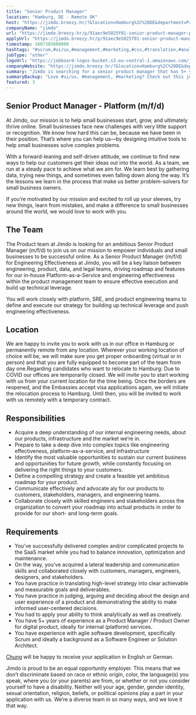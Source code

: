 ```yaml
---
title: "Senior Product Manager"
location: "Hamburg, DE - Remote OK"
host: "https://jimdo.breezy.hr/?&location=Hamburg%2C%20DE&department=Product%20%26%20Engineering#positions"
companyName: "jimdo"
url: "https://jimdo.breezy.hr/p/91aec9e5025f01-senior-product-manager-platform-m-f-d"
applyUrl: "https://jimdo.breezy.hr/p/91aec9e5025f01-senior-product-manager-platform-m-f-d/apply"
timestamp: 1607385600000
hashtags: "#scrum,#ui/ux,#management,#marketing,#css,#translation,#analysis,#optimization,#English"
jobType: "other"
logoUrl: "https://jobboard-logos-bucket.s3.eu-central-1.amazonaws.com/jimdo"
companyWebsite: "https://jimdo.breezy.hr/?&location=Hamburg%2C%20DE&department=Product%20%26%20Engineering#positions"
summary: "Jimdo is searching for a senior product manager that has 5+ years of experience as a Product Manager / Product Owner for digital product, ideally for internal."
summaryBackup: "Love #ui/ux, #management, #marketing? Check out this job post!"
featured: 3
---
```


## Senior Product Manager - Platform (m/f/d)

At Jimdo, our mission is to help small businesses start, grow, and ultimately thrive online. Small businesses face new challenges with very little support or recognition. We know how hard this can be, because we have been in their position. That’s where you can help us—by designing intuitive tools to help small businesses solve complex problems.

With a forward-leaning and self-driven attitude, we continue to find new ways to help our customers get their ideas out into the world. As a team, we run at a steady pace to achieve what we aim for. We learn best by gathering data, trying new things, and sometimes even falling down along the way. It’s the lessons we learn in the process that make us better problem-solvers for small business owners.

If you’re motivated by our mission and excited to roll up your sleeves, try new things, learn from mistakes, and make a difference to small businesses around the world, we would love to work with you.

## The Team

The Product team at Jimdo is looking for an ambitious Senior Product Manager (m/f/d) to join us on our mission to empower individuals and small businesses to be successful online. As a Senior Product Manager (m/f/d) for Engineering Effectiveness at Jimdo, you will be a key liaison between engineering, product, data, and legal teams, driving roadmap and features for our in-house Platform-as-a-Service and engineering effectiveness within the product management team to ensure effective execution and build up technical leverage.

You will work closely with platform, SRE, and product engineering teams to define and execute our strategy for building up technical leverage and push engineering effectiveness.

## Location

We are happy to invite you to work with us in our office in Hamburg or permanently remote from any location. Wherever your working location of choice will be, we will make sure you get proper onboarding (virtual or in person) and that you are fully equipped to become part of the team from day one.Regarding candidates who want to relocate to Hamburg: Due to COVID our offices are temporarily closed. We will invite you to start working with us from your current location for the time being. Once the borders are reopened, and the Embassies accept visa applications again, we will initiate the relocation process to Hamburg. Until then, you will be invited to work with us remotely with a temporary contract.

## Responsibilities

*   Acquire a deep understanding of our internal engineering needs, about our products, infrastructure and the market we’re in.
*   Prepare to take a deep dive into complex topics like engineering effectiveness, platform-as-a-service, and infrastructure
*   Identify the most valuable opportunities to sustain our current business and opportunities for future growth, while constantly focusing on delivering the right things to your customers.
*   Define a compelling strategy and create a feasible yet ambitious roadmap for your product.
*   Communicate effectively and advocate aly for our products to customers, stakeholders, managers, and engineering teams.
*   Collaborate closely with skilled engineers and stakeholders across the organization to convert your roadmap into actual products in order to provide for our short- and long-term goals.

## Requirements

*   You’ve successfully delivered complex and/or complicated projects to the SaaS market while you had to balance innovation, optimization and maintenance.
*   On the way, you’ve acquired a lateral leadership and communication skills and collaborated closely with customers, managers, engineers, designers, and stakeholders.
*   You have practice in translating high-level strategy into clear achievable and measurable goals and deliverables.
*   You have practice in judging, arguing and deciding about the design and user experience of a product and demonstrating the ability to make informed user-centered decisions.
*   You had to apply your ability to think analytically as well as creatively.
*   You have 5+ years of experience as a Product Manager / Product Owner for digital product, ideally for internal (platform) services.
*   You have experience with agile software development, specifically Scrum and ideally a background as a Software Engineer or Solution Architect.

[Chung](https://www.linkedin.com/in/chunghuynh/) will be happy to receive your application in English or German.

Jimdo is proud to be an equal opportunity employer. This means that we don’t discriminate based on race or ethnic origin, color, the language(s) you speak, where you (or your parents) are from, or whether or not you consider yourself to have a disability. Neither will your age, gender, gender identity, sexual orientation, religion, beliefs, or political opinions play a part in your application with us. We’re a diverse team in so many ways, and we love it that way.
